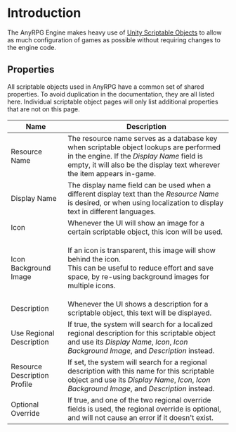 # Introduction

The AnyRPG Engine makes heavy use of [Unity Scriptable Objects](https://docs.unity3d.com/Manual/class-ScriptableObject.html) to allow as much configuration of games as possible without requiring changes to the engine code.

## Properties

All scriptable objects used in AnyRPG have a common set of shared properties.  To avoid duplication in the documentation, they are all listed here.  Individual scriptable object pages will only list additional properties that are not on this page.

| Name                         | Description                                                                                                                                                                                                       |
| ---------------------------- | ----------------------------------------------------------------------------------------------------------------------------------------------------------------------------------------------------------------- |
| Resource Name                | The resource name serves as a database key when scriptable object lookups are performed in the engine.  If the _Display Name_ field is empty, it will also be the display text wherever the item appears in-game. |
| Display Name                 | The display name field can be used when a different display text than the _Resource Name_ is desired, or when using localization to display text in different languages.                                          |
| Icon                         | Whenever the UI will show an image for a certain scriptable object, this icon will be used.                                                                                                                       |
| Icon Background Image        | <p>If an icon is transparent, this image will show behind the icon.<br>This can be useful to reduce effort and save space, by re-using background images for multiple icons.</p>                                  |
| Description                  | Whenever the UI shows a description for a scriptable object, this text will be displayed.                                                                                                                         |
| Use Regional Description     | If true, the system will search for a localized regional description for this scriptable object and use its _Display Name_, _Icon_, _Icon Background Image_, and _Description_ instead.                           |
| Resource Description Profile | If set, the system will search for a regional description with this name for this scriptable object and use its _Display Name_, _Icon_, _Icon Background Image_, and _Description_ instead.                       |
| Optional Override            | If true, and one of the two regional override fields is used, the regional override is optional, and will not cause an error if it doesn't exist.                                                                 |

